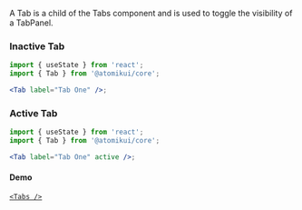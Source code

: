A Tab is a child of the Tabs component and is used to toggle the visibility of a TabPanel.

### Inactive Tab

```jsx
import { useState } from 'react';
import { Tab } from '@atomikui/core';

<Tab label="Tab One" />;
```

### Active Tab

```jsx
import { useState } from 'react';
import { Tab } from '@atomikui/core';

<Tab label="Tab One" active />;
```

#### Demo

[`<Tabs />`](/styleguide/#/Content/Tabs)

```

```
